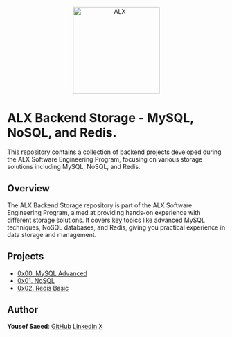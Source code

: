 <p align="center">
  <a href="https://www.alxafrica.com/">
    <img src="http://www.alxafrica.com/wp-content/uploads/2022/01/header-logo.png" width="200px" alt="ALX">
  </a>
</p>

# ALX Backend Storage - MySQL, NoSQL, and Redis.

This repository contains a collection of backend projects developed during the ALX Software Engineering Program, focusing on various storage solutions including MySQL, NoSQL, and Redis.

## Overview

The ALX Backend Storage repository is part of the ALX Software Engineering Program, aimed at providing hands-on experience with different storage solutions.
It covers key topics like advanced MySQL techniques, NoSQL databases, and Redis, giving you practical experience in data storage and management.

## Projects

-   [0x00. MySQL Advanced](./0x00-MySQL_Advanced/)
-   [0x01. NoSQL](./0x01-NoSQL/)
-   [0x02. Redis Basic](./0x02-redis_basic/)

## Author

**Yousef Saeed**:
[GitHub](https://github.com/uosyph)
[LinkedIn](https://linkedin.com/in/uosyph)
[X](https://twitter.com/uosyph)
